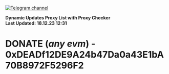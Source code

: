 [![Telegram channel](https://img.shields.io/endpoint?url=https://runkit.io/damiankrawczyk/telegram-badge/branches/master?url=https://t.me/n4z4v0d)](https://t.me/n4z4v0d) 

**Dynamic Updates Proxy List with Proxy Checker**  
**Last Updated: 18.12.23 12:31**

# DONATE (_any evm_) - 0xDEADf12DE9A24b47Da0a43E1bA70B8972F5296F2
